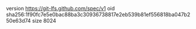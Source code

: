 version https://git-lfs.github.com/spec/v1
oid sha256:1f90fc7e5e0bac88ba3c30936738817e2eb539b81ef556818ba047b250e63d74
size 8024
